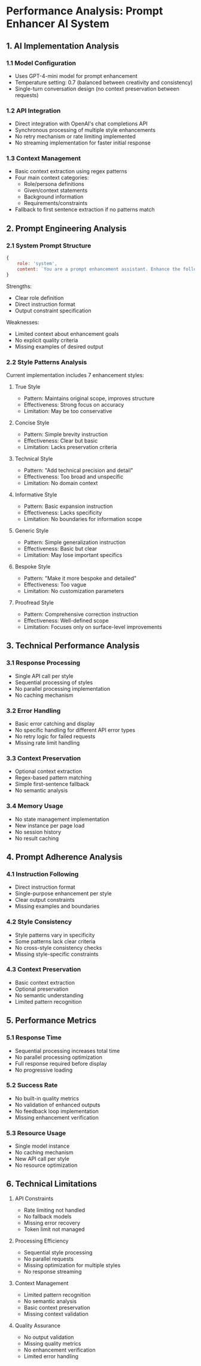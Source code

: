 # Performance Analysis: Prompt Enhancer AI System

## 1. AI Implementation Analysis

### 1.1 Model Configuration
- Uses GPT-4-mini model for prompt enhancement
- Temperature setting: 0.7 (balanced between creativity and consistency)
- Single-turn conversation design (no context preservation between requests)

### 1.2 API Integration
- Direct integration with OpenAI's chat completions API
- Synchronous processing of multiple style enhancements
- No retry mechanism or rate limiting implemented
- No streaming implementation for faster initial response

### 1.3 Context Management
- Basic context extraction using regex patterns
- Four main context categories:
  - Role/persona definitions
  - Given/context statements
  - Background information
  - Requirements/constraints
- Fallback to first sentence extraction if no patterns match

## 2. Prompt Engineering Analysis

### 2.1 System Prompt Structure
```javascript
{
    role: 'system',
    content: `You are a prompt enhancement assistant. Enhance the following prompt according to this style: ${style.pattern}. Only respond with the enhanced prompt, nothing else.`
}
```

Strengths:
- Clear role definition
- Direct instruction format
- Output constraint specification

Weaknesses:
- Limited context about enhancement goals
- No explicit quality criteria
- Missing examples of desired output

### 2.2 Style Patterns Analysis

Current implementation includes 7 enhancement styles:

1. True Style
   - Pattern: Maintains original scope, improves structure
   - Effectiveness: Strong focus on accuracy
   - Limitation: May be too conservative

2. Concise Style
   - Pattern: Simple brevity instruction
   - Effectiveness: Clear but basic
   - Limitation: Lacks preservation criteria

3. Technical Style
   - Pattern: "Add technical precision and detail"
   - Effectiveness: Too broad and unspecific
   - Limitation: No domain context

4. Informative Style
   - Pattern: Basic expansion instruction
   - Effectiveness: Lacks specificity
   - Limitation: No boundaries for information scope

5. Generic Style
   - Pattern: Simple generalization instruction
   - Effectiveness: Basic but clear
   - Limitation: May lose important specifics

6. Bespoke Style
   - Pattern: "Make it more bespoke and detailed"
   - Effectiveness: Too vague
   - Limitation: No customization parameters

7. Proofread Style
   - Pattern: Comprehensive correction instruction
   - Effectiveness: Well-defined scope
   - Limitation: Focuses only on surface-level improvements

## 3. Technical Performance Analysis

### 3.1 Response Processing
- Single API call per style
- Sequential processing of styles
- No parallel processing implementation
- No caching mechanism

### 3.2 Error Handling
- Basic error catching and display
- No specific handling for different API error types
- No retry logic for failed requests
- Missing rate limit handling

### 3.3 Context Preservation
- Optional context extraction
- Regex-based pattern matching
- Simple first-sentence fallback
- No semantic analysis

### 3.4 Memory Usage
- No state management implementation
- New instance per page load
- No session history
- No result caching

## 4. Prompt Adherence Analysis

### 4.1 Instruction Following
- Direct instruction format
- Single-purpose enhancement per style
- Clear output constraints
- Missing examples and boundaries

### 4.2 Style Consistency
- Style patterns vary in specificity
- Some patterns lack clear criteria
- No cross-style consistency checks
- Missing style-specific constraints

### 4.3 Context Preservation
- Basic context extraction
- Optional preservation
- No semantic understanding
- Limited pattern recognition

## 5. Performance Metrics

### 5.1 Response Time
- Sequential processing increases total time
- No parallel processing optimization
- Full response required before display
- No progressive loading

### 5.2 Success Rate
- No built-in quality metrics
- No validation of enhanced outputs
- No feedback loop implementation
- Missing enhancement verification

### 5.3 Resource Usage
- Single model instance
- No caching mechanism
- New API call per style
- No resource optimization

## 6. Technical Limitations

1. API Constraints
   - Rate limiting not handled
   - No fallback models
   - Missing error recovery
   - Token limit not managed

2. Processing Efficiency
   - Sequential style processing
   - No parallel requests
   - Missing optimization for multiple styles
   - No response streaming

3. Context Management
   - Limited pattern recognition
   - No semantic analysis
   - Basic context preservation
   - Missing context validation

4. Quality Assurance
   - No output validation
   - Missing quality metrics
   - No enhancement verification
   - Limited error handling
